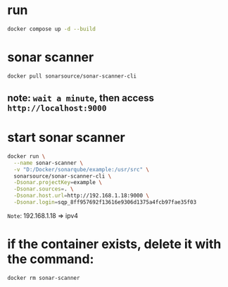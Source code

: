 # run

```bash
docker compose up -d --build
```

# sonar scanner

```bash
docker pull sonarsource/sonar-scanner-cli
```

## note: `wait a minute`, then access `http://localhost:9000`

# start sonar scanner

```bash
docker run \
  --name sonar-scanner \
  -v "D:/Docker/sonarqube/example:/usr/src" \
  sonarsource/sonar-scanner-cli \
  -Dsonar.projectKey=example \
  -Dsonar.sources=. \
  -Dsonar.host.url=http://192.168.1.18:9000 \
  -Dsonar.login=sqp_8ff957692f13616e9306d1375a4fcb97fae35f03
```

`Note`: 192.168.1.18 => ipv4

# if the <sonar-scanner> container exists, delete it with the command:

```bash
docker rm sonar-scanner
```
